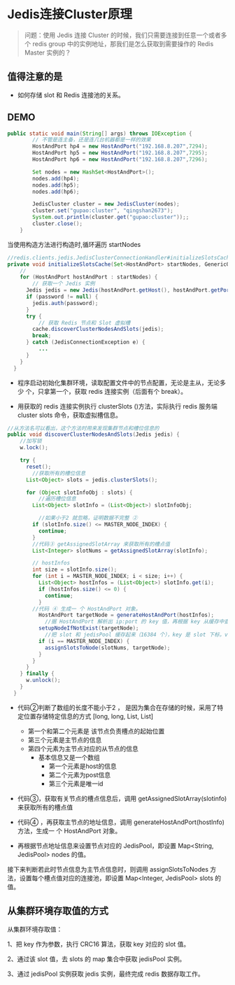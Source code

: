 # Jedis连接Cluster原理

> 问题：使用 Jedis 连接 Cluster 的时候，我们只需要连接到任意一个或者多个 redis group 中的实例地址，那我们是怎么获取到需要操作的 Redis Master 实例的？

## 值得注意的是

- 如何存储 slot 和 Redis 连接池的关系。 

## DEMO

```java
public static void main(String[] args) throws IOException {
        // 不管是连主备，还是连几台机器都是一样的效果
        HostAndPort hp4 = new HostAndPort("192.168.8.207",7294);
        HostAndPort hp5 = new HostAndPort("192.168.8.207",7295);
        HostAndPort hp6 = new HostAndPort("192.168.8.207",7296);

        Set nodes = new HashSet<HostAndPort>();
        nodes.add(hp4);
        nodes.add(hp5);
        nodes.add(hp6);

        JedisCluster cluster = new JedisCluster(nodes);
        cluster.set("gupao:cluster", "qingshan2673");
        System.out.println(cluster.get("gupao:cluster"));;
        cluster.close();
    }
```

当使用构造方法进行构造时,循环遍历 startNodes 

```java
//redis.clients.jedis.JedisClusterConnectionHandler#initializeSlotsCache 
private void initializeSlotsCache(Set<HostAndPort> startNodes, GenericObjectPoolConfig poolConfig, String password) {
    //
    for (HostAndPort hostAndPort : startNodes) {
        // 获取一个 Jedis 实例
      Jedis jedis = new Jedis(hostAndPort.getHost(), hostAndPort.getPort());
      if (password != null) {
        jedis.auth(password);
      }
      try {
          // 获取 Redis 节点和 Slot 虚拟槽
        cache.discoverClusterNodesAndSlots(jedis);
        break;
      } catch (JedisConnectionException e) {
          ...
      }
    }
  }
```

- 程序启动初始化集群环境，读取配置文件中的节点配置，无论是主从，无论多少 个，只拿第一个，获取 redis 连接实例（后面有个 break）。

- 用获取的 redis 连接实例执行 clusterSlots ()方法，实际执行 redis 服务端 cluster slots 命令，获取虚拟槽信息。 

```java
//从方法名可以看出，这个方法时用来发现集群节点和槽位信息的  
public void discoverClusterNodesAndSlots(Jedis jedis) {
    //加写锁
    w.lock();

    try {
      reset();
        //获取所有的槽位信息
      List<Object> slots = jedis.clusterSlots();

      for (Object slotInfoObj : slots) {
          //遍历槽位信息
        List<Object> slotInfo = (List<Object>) slotInfoObj;

          //如果小于2 就忽略，证明数据不完整 ②
        if (slotInfo.size() <= MASTER_NODE_INDEX) {
          continue;
        }
		//代码③ getAssignedSlotArray 来获取所有的槽点值
        List<Integer> slotNums = getAssignedSlotArray(slotInfo);

        // hostInfos
        int size = slotInfo.size();
        for (int i = MASTER_NODE_INDEX; i < size; i++) {
          List<Object> hostInfos = (List<Object>) slotInfo.get(i);
          if (hostInfos.size() <= 0) {
            continue;
          }
		//代码 ④ 生成一 个 HostAndPort 对象。
          HostAndPort targetNode = generateHostAndPort(hostInfos);
            //据 HostAndPort 解析出 ip:port 的 key 值，再根据 key 从缓存中查询对应的 jedisPool 实例。如果没有 jedisPool 实例，就创建 JedisPool 实例，最后放入缓存中。nodeKey 和 nodePool 的关系
          setupNodeIfNotExist(targetNode);
            //把 slot 和 jedisPool 缓存起来（16384 个），key 是 slot 下标，value 是连接池
          if (i == MASTER_NODE_INDEX) {
            assignSlotsToNode(slotNums, targetNode);
          }
        }
      }
    } finally {
      w.unlock();
    }
  }

```

- 代码②判断了数组的长度不能小于2 ， 是因为集合在存储的时候，采用了特定位置存储特定信息的方式 [long, long, List, List]
  - 第一个和第二个元素是 该节点负责槽点的起始位置
  - 第三个元素是主节点的信息
  - 第四个元素为主节点对应的从节点的信息
    - 基本信息又是一个数组
      - 第一个元素是host的信息
      - 第二个元素为post信息
      - 第三个元素是唯一id

- 代码③，获取有关节点的槽点信息后，调用 getAssignedSlotArray(slotinfo)来获取所有的槽点值
- 代码④ ，再获取主节点的地址信息，调用 generateHostAndPort(hostInfo)方法，生成一 个 HostAndPort 对象。

- 再根据节点地址信息来设置节点对应的 JedisPool，即设置 Map<String, JedisPool> nodes 的值。 

接下来判断若此时节点信息为主节点信息时，则调用 assignSlotsToNodes 方法，设置每个槽点值对应的连接池，即设置 Map<Integer, JedisPool> slots 的值。

## 从集群环境存取值的方式

从集群环境存取值： 

1、把 key 作为参数，执行 CRC16 算法，获取 key 对应的 slot 值。 

2、通过该 slot 值，去 slots 的 map 集合中获取 jedisPool 实例。 

3、通过 jedisPool 实例获取 jedis 实例，最终完成 redis 数据存取工作。